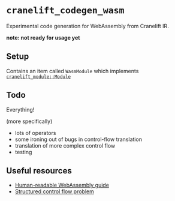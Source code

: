 # `cranelift_codegen_wasm`

Experimental code generation for WebAssembly from Cranelift IR.

**note: not ready for usage yet**

## Setup

Contains an item called `WasmModule` which implements
[`cranelift_module::Module`](https://docs.rs/cranelift-module/latest/cranelift_module/trait.Module.html)

## Todo

Everything!

(more specifically)
- lots of operators
- some ironing out of bugs in control-flow translation
- translation of more complex control flow
- testing

## Useful resources
- [Human-readable WebAssembly guide](https://github.com/sunfishcode/wasm-reference-manual/blob/master/WebAssembly.md)
- [Structured control flow problem](https://medium.com/leaningtech/solving-the-structured-control-flow-problem-once-and-for-all-5123117b1ee2)
